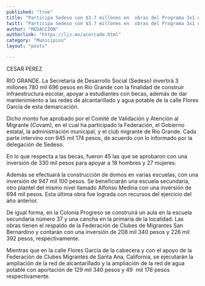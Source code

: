 ```yaml
---
published: "true"
title: "Participa Sedeso con $3.7 millones en  obras del Programa 3x1 de Río Grande"
twitt: "Participa Sedeso con $3.7 millones en  obras del Programa 3x1 de Río Grande"
author: "REDACCION"
authorlink: "https://ljz.mx/acercade.html"
category: "Municipios"
layout: "posts"

---
```



  CESAR PEREZ



  RIO GRANDE. La Secretaría de Desarrollo Social (Sedeso) invertirá 3 millones 780 mil 696 pesos en Río Grande con la finalidad de construir infraestructura escolar, apoyar a estudiantes con becas, además de dar mantenimiento a las redes de alcantarillado y agua potable de la calle Flores García de esta demarcación.



  Dicho monto fue aprobado por el Comité de Validación y Atención al Migrante (Covam), en el cual ha participado la Federación, el Gobierno estatal, la administración municipal, y el club migrante de Río Grande. Cada parte intervino con 945 mil 174 pesos, de acuerdo con lo informado por la delegación de Sedeso.



  En lo que respecta a las becas, fueron 45 las que se aprobaron con una inversión de 330 mil pesos para apoyar a 18 hombres y 27 mujeres.



  Además se efectuará la construcción de domos en varias escuelas, con una inversión de 947 mil 100 pesos. Se beneficiarán una escuela secundaria, otro plantel del mismo nivel llamado Alfonso Medina con una inversión de 694 mil pesos. Esta última obra fue lograda con recursos del ejercicio del año anterior.



  De igual forma, en la Colonia Progreso se construirá un aula en la escuela secundaria número 37 y una cancha en la primaria de la localidad. Las obras tienen el respaldo de la Federación de Clubes de Migrantes San Bernardino y contarán con una inversión de 208 mil 340 pesos y 226 mil 392 pesos, respectivamente.



  Mientras que en la calle Flores García de la cabecera y con el apoyo de la Federación de Clubes Migrantes de Santa Ana, California, se ejecutarán la ampliación de la red de alcantarillado y la ampliación de la red de agua potable con aportación de 129 mil 340 pesos y 49  mil 176 pesos respectivamente.

